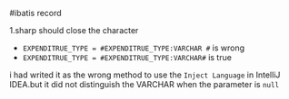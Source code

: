 #ibatis record

1.sharp should close the character
  - `EXPENDITRUE_TYPE = #EXPENDITRUE_TYPE:VARCHAR #` is wrong
  - `EXPENDITRUE_TYPE = #EXPENDITRUE_TYPE:VARCHAR#` is true
  
  i had writed it as the wrong method to use the `Inject Language` in IntelliJ IDEA.but it did not  distinguish the VARCHAR when the parameter is `null`
